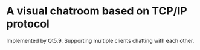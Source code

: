 # A visual chatroom based on TCP/IP protocol 
Implemented by Qt5.9.
Supporting multiple clients chatting with each other.  
